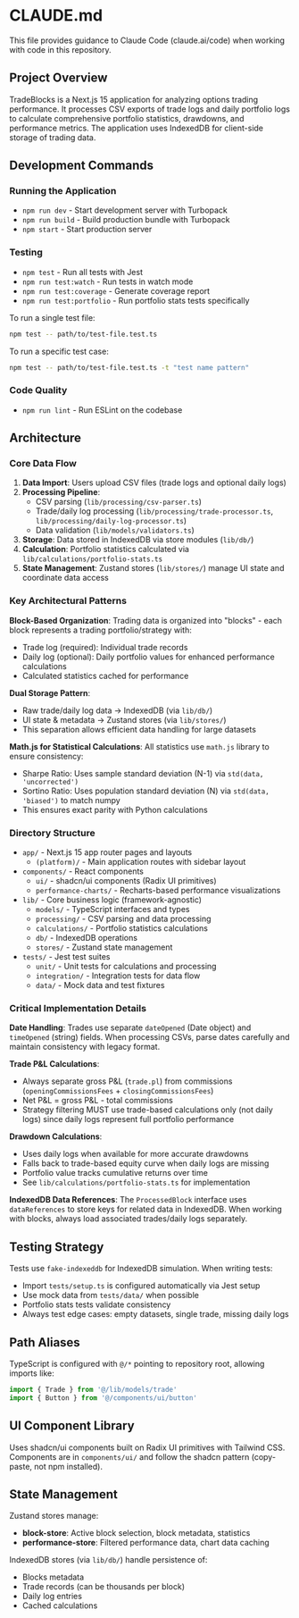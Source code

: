 # CLAUDE.md

This file provides guidance to Claude Code (claude.ai/code) when working with code in this repository.

## Project Overview

TradeBlocks is a Next.js 15 application for analyzing options trading performance. It processes CSV exports of trade logs and daily portfolio logs to calculate comprehensive portfolio statistics, drawdowns, and performance metrics. The application uses IndexedDB for client-side storage of trading data.

## Development Commands

### Running the Application
- `npm run dev` - Start development server with Turbopack
- `npm run build` - Build production bundle with Turbopack
- `npm start` - Start production server

### Testing
- `npm test` - Run all tests with Jest
- `npm run test:watch` - Run tests in watch mode
- `npm run test:coverage` - Generate coverage report
- `npm run test:portfolio` - Run portfolio stats tests specifically

To run a single test file:
```bash
npm test -- path/to/test-file.test.ts
```

To run a specific test case:
```bash
npm test -- path/to/test-file.test.ts -t "test name pattern"
```

### Code Quality
- `npm run lint` - Run ESLint on the codebase

## Architecture

### Core Data Flow

1. **Data Import**: Users upload CSV files (trade logs and optional daily logs)
2. **Processing Pipeline**:
   - CSV parsing (`lib/processing/csv-parser.ts`)
   - Trade/daily log processing (`lib/processing/trade-processor.ts`, `lib/processing/daily-log-processor.ts`)
   - Data validation (`lib/models/validators.ts`)
3. **Storage**: Data stored in IndexedDB via store modules (`lib/db/`)
4. **Calculation**: Portfolio statistics calculated via `lib/calculations/portfolio-stats.ts`
5. **State Management**: Zustand stores (`lib/stores/`) manage UI state and coordinate data access

### Key Architectural Patterns

**Block-Based Organization**: Trading data is organized into "blocks" - each block represents a trading portfolio/strategy with:
- Trade log (required): Individual trade records
- Daily log (optional): Daily portfolio values for enhanced performance calculations
- Calculated statistics cached for performance

**Dual Storage Pattern**:
- Raw trade/daily log data → IndexedDB (via `lib/db/`)
- UI state & metadata → Zustand stores (via `lib/stores/`)
- This separation allows efficient data handling for large datasets

**Math.js for Statistical Calculations**: All statistics use `math.js` library to ensure consistency:
- Sharpe Ratio: Uses sample standard deviation (N-1) via `std(data, 'uncorrected')`
- Sortino Ratio: Uses population standard deviation (N) via `std(data, 'biased')` to match numpy
- This ensures exact parity with Python calculations

### Directory Structure

- `app/` - Next.js 15 app router pages and layouts
  - `(platform)/` - Main application routes with sidebar layout
- `components/` - React components
  - `ui/` - shadcn/ui components (Radix UI primitives)
  - `performance-charts/` - Recharts-based performance visualizations
- `lib/` - Core business logic (framework-agnostic)
  - `models/` - TypeScript interfaces and types
  - `processing/` - CSV parsing and data processing
  - `calculations/` - Portfolio statistics calculations
  - `db/` - IndexedDB operations
  - `stores/` - Zustand state management
- `tests/` - Jest test suites
  - `unit/` - Unit tests for calculations and processing
  - `integration/` - Integration tests for data flow
  - `data/` - Mock data and test fixtures

### Critical Implementation Details

**Date Handling**: Trades use separate `dateOpened` (Date object) and `timeOpened` (string) fields. When processing CSVs, parse dates carefully and maintain consistency with legacy format.

**Trade P&L Calculations**:
- Always separate gross P&L (`trade.pl`) from commissions (`openingCommissionsFees` + `closingCommissionsFees`)
- Net P&L = gross P&L - total commissions
- Strategy filtering MUST use trade-based calculations only (not daily logs) since daily logs represent full portfolio performance

**Drawdown Calculations**:
- Uses daily logs when available for more accurate drawdowns
- Falls back to trade-based equity curve when daily logs are missing
- Portfolio value tracks cumulative returns over time
- See `lib/calculations/portfolio-stats.ts` for implementation

**IndexedDB Data References**: The `ProcessedBlock` interface uses `dataReferences` to store keys for related data in IndexedDB. When working with blocks, always load associated trades/daily logs separately.

## Testing Strategy

Tests use `fake-indexeddb` for IndexedDB simulation. When writing tests:
- Import `tests/setup.ts` is configured automatically via Jest setup
- Use mock data from `tests/data/` when possible
- Portfolio stats tests validate consistency
- Always test edge cases: empty datasets, single trade, missing daily logs

## Path Aliases

TypeScript is configured with `@/*` pointing to repository root, allowing imports like:
```typescript
import { Trade } from '@/lib/models/trade'
import { Button } from '@/components/ui/button'
```

## UI Component Library

Uses shadcn/ui components built on Radix UI primitives with Tailwind CSS. Components are in `components/ui/` and follow the shadcn pattern (copy-paste, not npm installed).

## State Management

Zustand stores manage:
- **block-store**: Active block selection, block metadata, statistics
- **performance-store**: Filtered performance data, chart data caching

IndexedDB stores (via `lib/db/`) handle persistence of:
- Blocks metadata
- Trade records (can be thousands per block)
- Daily log entries
- Cached calculations
